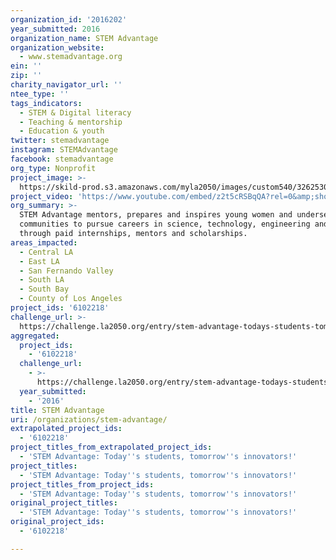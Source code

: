 ```yaml
---
organization_id: '2016202'
year_submitted: 2016
organization_name: STEM Advantage
organization_website:
  - www.stemadvantage.org
ein: ''
zip: ''
charity_navigator_url: ''
ntee_type: ''
tags_indicators:
  - STEM & Digital literacy
  - Teaching & mentorship
  - Education & youth
twitter: stemadvantage
instagram: STEMAdvantage
facebook: stemadvantage
org_type: Nonprofit
project_image: >-
  https://skild-prod.s3.amazonaws.com/myla2050/images/custom540/3262530655741-team91.jpg
project_video: 'https://www.youtube.com/embed/z2t5cRSBqQA?rel=0&amp;showinfo=0'
org_summary: >-
  STEM Advantage mentors, prepares and inspires young women and underserved
  communities to pursue careers in science, technology, engineering and math
  through paid internships, mentors and scholarships.
areas_impacted:
  - Central LA
  - East LA
  - San Fernando Valley
  - South LA
  - South Bay
  - County of Los Angeles
project_ids: '6102218'
challenge_url: >-
  https://challenge.la2050.org/entry/stem-advantage-todays-students-tomorrows-innovators!
aggregated:
  project_ids:
    - '6102218'
  challenge_url:
    - >-
      https://challenge.la2050.org/entry/stem-advantage-todays-students-tomorrows-innovators!
  year_submitted:
    - '2016'
title: STEM Advantage
uri: /organizations/stem-advantage/
extrapolated_project_ids:
  - '6102218'
project_titles_from_extrapolated_project_ids:
  - 'STEM Advantage: Today''s students, tomorrow''s innovators!'
project_titles:
  - 'STEM Advantage: Today''s students, tomorrow''s innovators!'
project_titles_from_project_ids:
  - 'STEM Advantage: Today''s students, tomorrow''s innovators!'
original_project_titles:
  - 'STEM Advantage: Today''s students, tomorrow''s innovators!'
original_project_ids:
  - '6102218'

---
```

